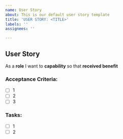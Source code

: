 ```yaml
---
name: User Story
about: This is our default user story template
title: 'USER STORY: <TITLE>'
labels: ''
assignees: ''

---
```


## User Story

As a **role** I want to **capability** so that **received benefit**

### Acceptance Criteria:

- [ ] 	1
- [ ] 	2
- [ ] 	3

### Tasks:

- [ ] 1
- [ ] 2
